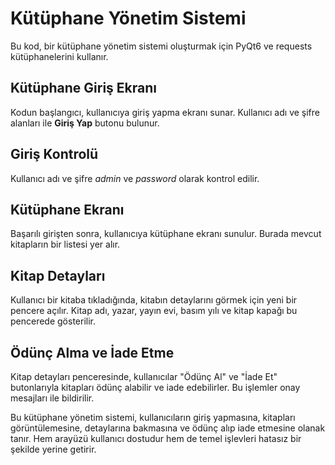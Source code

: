 # Kütüphane Yönetim Sistemi

Bu kod, bir kütüphane yönetim sistemi oluşturmak için PyQt6 ve requests kütüphanelerini kullanır.

## Kütüphane Giriş Ekranı
Kodun başlangıcı, kullanıcıya giriş yapma ekranı sunar. Kullanıcı adı ve şifre alanları ile **Giriş Yap** butonu bulunur.


## Giriş Kontrolü
Kullanıcı adı ve şifre *admin* ve *password* olarak kontrol edilir. 


## Kütüphane Ekranı
Başarılı girişten sonra, kullanıcıya kütüphane ekranı sunulur. Burada mevcut kitapların bir listesi yer alır.


## Kitap Detayları
Kullanıcı bir kitaba tıkladığında, kitabın detaylarını görmek için yeni bir pencere açılır. Kitap adı, yazar, yayın evi, basım yılı ve kitap kapağı bu pencerede gösterilir.


## Ödünç Alma ve İade Etme
Kitap detayları penceresinde, kullanıcılar "Ödünç Al" ve "İade Et" butonlarıyla kitapları ödünç alabilir ve iade edebilirler. Bu işlemler onay mesajları ile bildirilir.


Bu kütüphane yönetim sistemi, kullanıcıların giriş yapmasına, kitapları görüntülemesine, detaylarına bakmasına ve ödünç alıp iade etmesine olanak tanır. Hem arayüzü kullanıcı dostudur hem de temel işlevleri hatasız bir şekilde yerine getirir.
